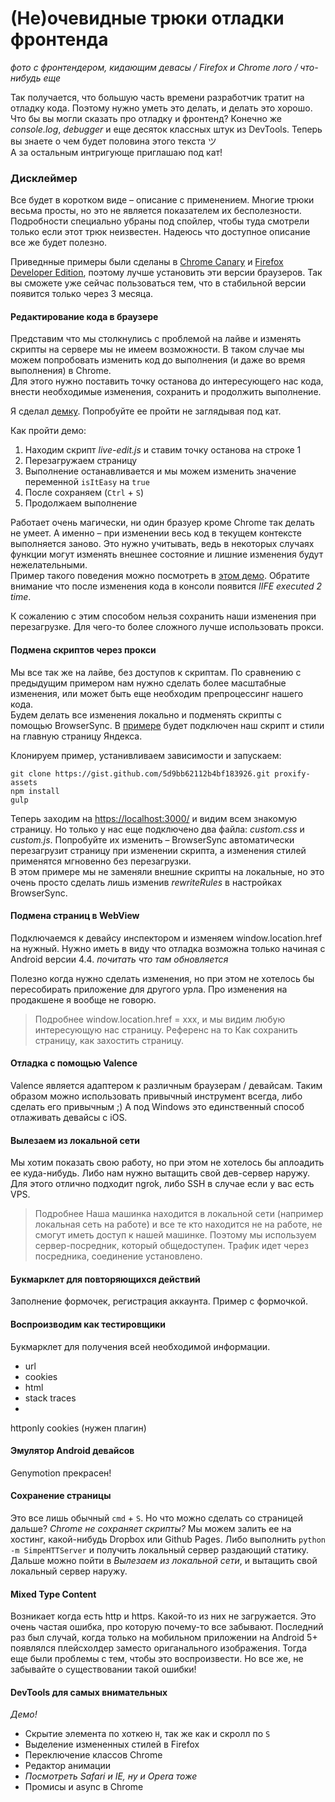 # (Не)очевидные трюки отладки фронтенда
*фото c фронтендером, кидающим девасы / Firefox и Chrome лого / что-нибудь еще*

Так получается, что большую часть времени разработчик тратит на отладку кода.
Поэтому нужно уметь это делать, и делать это хорошо.  
Что бы вы могли сказать про отладку и фронтенд? Конечно же _console.log_, _debugger_ и еще десяток классных штук из DevTools. Теперь вы знаете о чем будет половина этого текста ツ  
А за остальным интригующе приглашаю под кат!

### Дисклеймер
Все будет в коротком виде – описание с применением. Многие трюки весьма просты, но это не является показателем их бесполезности.  
Подрoбности специально убраны под спойлер, чтобы туда смотрели только если этот трюк неизвестен. Надеюсь что доступное описание все же будет полезно.

Приведнные примеры были сделаны в [Chrome Canary](https://www.google.com/chrome/browser/canary.html) и [Firefox Developer Edition](https://www.mozilla.org/en-US/firefox/developer/), поэтому лучше установить эти версии браузеров. Так вы сможете уже сейчас пользоваться тем, что в стабильной версии появится только через 3 месяца.

#### Редактирование кода в браузере
Представим что мы столкнулись с проблемой на лайве и изменять скрипты на сервере мы не имеем возможности. В таком случае мы можем попробовать изменить код до выполнения (и даже во время выполнения) в Chrome.  
Для этого нужно поставить точку останова до интересующего нас кода, внести необходимые изменения, сохранить и продолжить выполнение.

Я сделал [демку](http://reepush.github.io/publications/obvious-frontend-debugging-tricks/demos/live-edit/live-edit.html). Попробуйте ее пройти не заглядывая под кат.

>  
Как пройти демо:

1. Находим скрипт _live-edit.js_ и ставим точку останова на строке 1
2. Перезагружаем страницу
3. Выполнение останавливается и мы можем изменить значение переменной `isItEasy` на `true`
4. После сохраняем (`Ctrl` + `S`)
5. Продолжаем выполнение

>  
Работает очень магически, ни один бразуер кроме Chrome так делать не умеет. А именно – при изменении весь код в текущем контексте выполняется заново. Это нужно учитывать, ведь в некоторых случаях функции могут изменять внешнее состояние
и лишние изменения будут нежелательными.  
Пример такого поведения можно посмотреть в [этом демо](http://reepush.github.io/publications/obvious-frontend-debugging-tricks/demos/live-edit/live-edit-scoping.html). Обратите внимание что после изменения кода в консоли появится _IIFE executed 2 time_.

К сожалению с этим способом нельзя сохранить наши изменения при перезагрузке.
Для чего-то более сложного лучше использовать прокси.

#### Подмена скриптов через прокси
Мы все так же на лайве, без доступов к скриптам. По сравнению с предыдущим примером нам нужно сделать более масштабные изменения, или может быть еще необходим препроцессинг нашего кода.  
Будем делать все изменения локально и подменять скрипты с помощью BrowserSync. В [примере](https://gist.github.com/reepush/5d9bb62112b4bf183926#file-readme-md) будет подключен наш скрипт и стили на главную страницу Яндекса.

>  
Клонируем пример, устанивливаем зависимости и запускаем:
```
git clone https://gist.github.com/5d9bb62112b4bf183926.git proxify-assets
npm install
gulp
```
Теперь заходим на [https://localhost:3000/](https://localhost:3000/) и видим всем знакомую страницу. Но только у нас еще подключено два файла: _custom.css_ и _custom.js_. Попробуйте их изменить – BrowserSync автоматически перезагрузит страницу при изменении скрипта, а изменения стилей применятся мгновенно без перезагрузки.  
В этом примере мы не заменяли внешние скрипты на локальные, но это очень просто сделать лишь изменив _rewriteRules_ в настройках BrowserSync.

#### Подмена страниц в WebView
Подключаемся к девайсу инспектором и изменяем window.location.href на нужный.
Нужно иметь в виду что отладка возможна только начиная с Android версии 4.4.
*почитать что там обновляется*

Полезно когда нужно сделать изменения, но при этом не хотелось бы пересобирать приложение для другого урла. Про изменения на продакшене я вообще не говорю.

> Подробнее
window.location.href = xxx, и мы видим любую интересующую нас страницу.
Референс на то Как сохранить страницу, как захостить страницу.

#### Отладка с помощью Valence
Valence является адаптером к различным браузерам / девайсам.
Таким образом можно использовать привычный инструмент всегда, либо сделать его привычным ;) А под Windows это единственный способ отлаживать девайсы c iOS.

#### Вылезаем из локальной сети
Мы хотим показать свою работу, но при этом не хотелось бы аплоадить ее куда-нибудь. Либо нам нужно вытащить свой дев-сервер наружу.
Для этого отлично подходит ngrok, либо SSH в случае если у вас есть VPS.

> Подробнее
Наша машинка находится в локальной сети (например локальная сеть на работе) и все те кто находится не на работе, не смогут иметь доступ к нашей машинке. Поэтому мы используем сервер-посредник, который общедоступен. Трафик идет через посредника, соединение установлено.

#### Букмарклет для повторяющихся действий
Заполнение формочек, регистрация аккаунта.
Пример с формочкой.

#### Воспроизводим как тестировщики
Букмарклет для получения всей необходимой информации.
* url
* cookies
* html
* stack traces
*
httponly cookies (нужен плагин)

#### Эмулятор Android девайсов
Genymotion прекрасен!

#### Сохранение страницы
Это все лишь обычный `cmd` + `S`. Но что можно сделать со страницей дальше?
*Chrome не сохраняет скрипты?*
Мы можем залить ее на хостинг, какой-нибудь Dropbox или Github Pages.
Либо выполнить `python -m SimpeHTTServer` и получить локальный сервер раздающий статику. Дальше можно пойти в _Вылезаем из локальной сети_, и вытащить свой локальный сервер наружу.

#### Mixed Type Content
Возникает когда есть http и https. Какой-то из них не загружается.
Это очень частая ошибка, про которую почему-то все забывают. Последний раз был случай, когда только на мобильном приложении на Android 5+ появлялся плейсхолдер заместо ориганального изображения. Тогда еще были проблемы с тем, чтобы это воспроизвести. Но все же, не забывайте о существовании такой ошибки!

#### DevTools для самых внимательных
*Демо!*
* Скрытие элемента по хоткею `H`, так же как и скролл по `S`
* Выделение измененных стилей в Firefox
* Переключение классов Chrome
* Редактор анимации
* *Посмотреть Safari и IE, ну и Opera тоже*
* Промисы и async в Chrome
